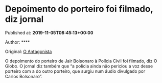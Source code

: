 
# Depoimento do porteiro foi filmado, diz jornal

Published at: **2019-11-05T08:45:13+00:00**

Author: ****

Original: [O Antagonista](https://www.oantagonista.com/brasil/depoimento-do-porteiro-foi-filmado-diz-jornal/)

O depoimento do porteiro de Jair Bolsonaro à Polícia Civil foi filmado, diz O Globo.
O jornal diz também que “a polícia ainda não periciou a voz desse porteiro com a do outro porteiro, que surgiu num áudio divulgado por Carlos Bolsonaro”.
